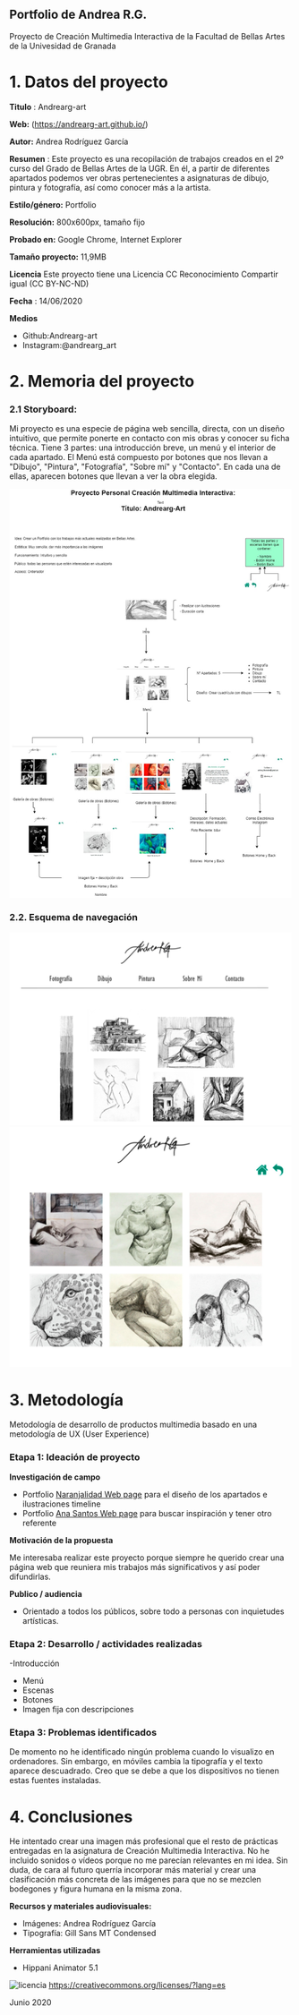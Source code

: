 ## Portfolio de Andrea R.G.

Proyecto de Creación Multimedia Interactiva de la  Facultad de Bellas Artes de la Univesidad de Granada


# 1. Datos del proyecto 


**Titulo** : Andrearg-art

**Web:**   (https://andrearg-art.github.io/)

**Autor:**  Andrea Rodríguez García

**Resumen** : Este proyecto es una recopilación de trabajos creados en el 2º curso del Grado de Bellas Artes de la UGR. En él, a partir de diferentes apartados podemos ver obras pertenecientes a asignaturas de dibujo, pintura y fotografía, así como conocer más a la artista.

**Estilo/género:**  Portfolio

**Resolución:** 800x600px, tamaño fijo

**Probado en:**  Google Chrome, Internet Explorer 

**Tamaño proyecto:** 11,9MB 

**Licencia** Este proyecto tiene una Licencia CC Reconocimiento Compartir igual (CC BY-NC-ND)

**Fecha** : 14/06/2020

**Medios** 

- Github:Andrearg-art
- Instagram:@andrearg_art



# 2. Memoria del proyecto 

### 2.1 Storyboard: 


  Mi proyecto es una especie de página web sencilla, directa, con un diseño intuitivo, que permite ponerte en contacto con mis obras y conocer su ficha técnica. Tiene 3 partes: una introducción breve, un menú y el interior de cada apartado. El Menú está compuesto por botones que nos llevan a "Dibujo", "Pintura", "Fotografía", "Sobre mí" y "Contacto". En cada una de ellas, aparecen botones que llevan a ver la obra elegida.
 
 ![storyboard](https://github.com/Andrearg-art/Andrearg-art.github.io/blob/master/storyboard.jpg)



### 2.2. Esquema de navegación 



![navegación](https://github.com/Andrearg-art/Andrearg-art.github.io/blob/master/2.jpg)
![navegación](https://github.com/Andrearg-art/Andrearg-art.github.io/blob/master/5.jpg)





# 3. Metodología

Metodología de desarrollo de productos multimedia basado en una metodología de UX (User Experience)



### Etapa 1: Ideación de proyecto

**Investigación de campo** 

- Portfolio [Naranjalidad Web page](https://www.naranjalidad.com/) para el diseño de los apartados e ilustraciones timeline
- Portfolio [Ana Santos Web page](https://www.anasantosilustracion.com/) para buscar inspiración y tener otro referente


**Motivación de la propuesta** 

  Me interesaba realizar este proyecto porque siempre he querido crear una página web que reuniera mis trabajos más significativos y así poder difundirlas. 


**Publico / audiencia**

- Orientado a todos los públicos, sobre todo a personas con inquietudes artísticas.





### Etapa 2: Desarrollo / actividades realizadas


-Introducción
- Menú
- Escenas
- Botones 
- Imagen fija con descripciones



### Etapa 3: Problemas identificados

 De momento no he identificado ningún problema cuando lo visualizo en ordenadores. Sin embargo, en móviles cambia la tipografía y el texto aparece descuadrado. Creo que se debe a que los dispositivos no tienen estas fuentes instaladas.


# 4. Conclusiones 

 He intentado crear una imagen más profesional que el resto de prácticas entregadas en la asignatura de Creación Multimedia Interactiva.
No he incluido sonidos o vídeos porque no me parecían relevantes en mi idea. Sin duda, de cara al futuro querría incorporar más material y crear una clasificación más concreta de las imágenes para que no se mezclen bodegones y figura humana en la misma zona.




**Recursos y materiales audiovisuales:**

* Imágenes: Andrea Rodríguez García
* Tipografía: Gill Sans MT Condensed

**Herramientas utilizadas**

- Hippani Animator 5.1



![licencia](https://licensebuttons.net/l/by-nc-nd/3.0/88x31.png)
https://creativecommons.org/licenses/?lang=es

Junio 2020
